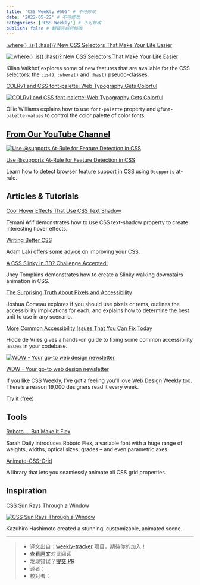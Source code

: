 ```yaml
---
title: 'CSS Weekly #505' # 不可修改
date: '2022-05-22' # 不可修改
categories: ['CSS Weekly'] # 不可修改
publish: false # 翻译完成后修改
---
```


[:where() :is() :has()? New CSS Selectors That Make Your Life Easier](https://polypane.app/blog/where-is-has-new-css-selectors-that-make-your-life-easier/?utm_source=CSS-Weekly&utm_campaign=Issue-505&utm_medium=web)

[![:where() :is() :has()? New CSS Selectors That Make Your Life Easier](https://css-weekly.com/wp-content/uploads/2022/05/where-is-has-new-css-selectors-that-make-your-life-easier.png)](https://polypane.app/blog/where-is-has-new-css-selectors-that-make-your-life-easier/?utm_source=CSS-Weekly&utm_campaign=Issue-505&utm_medium=web)

<!--以上是预览信息，图片一张或限制百字左右，前者优先，全文请使用二级及以下标题-->
<!-- more -->

Kilian Valkhof explores some of new features that are available for the CSS selectors: the `:is()`, `:where()` and `:has()` pseudo-classes.

[COLRv1 and CSS font-palette: Web Typography Gets Colorful](https://css-tricks.com/colrv1-and-css-font-palette-web-typography/?utm_source=CSS-Weekly&utm_campaign=Issue-505&utm_medium=web)

[![COLRv1 and CSS font-palette: Web Typography Gets Colorful](https://css-weekly.com/wp-content/uploads/2022/05/colrv1-and-css-font-palette-web-typography.jpg)](https://css-tricks.com/colrv1-and-css-font-palette-web-typography/?utm_source=CSS-Weekly&utm_campaign=Issue-505&utm_medium=web)

Ollie Williams explains how to use `font-palette` property and `@font-palette-values` to control the color palette of color fonts.

## [From Our YouTube Channel](https://www.youtube.com/c/CSSWeekly)

[![Use @supports At-Rule for Feature Detection in CSS](https://css-weekly.com/wp-content/uploads/2022/05/use-supports-at-rule-for-feature-detection-in-css.jpg)](https://youtu.be/9iH3z6M6FOI?utm_source=CSS-Weekly&utm_campaign=Issue-505&utm_medium=web)

[Use @supports At-Rule for Feature Detection in CSS](https://youtu.be/9iH3z6M6FOI?utm_source=CSS-Weekly&utm_campaign=Issue-505&utm_medium=web)

Learn how to detect browser feature support in CSS using `@supports` at-rule.

## Articles & Tutorials

[Cool Hover Effects That Use CSS Text Shadow](https://css-tricks.com/cool-hover-effects-that-use-css-text-shadow/?utm_source=CSS-Weekly&utm_campaign=Issue-505&utm_medium=web)

Temani Afif demonstrates how to use CSS text-shadow property to create interesting hover effects.

[Writing Better CSS](https://sprucecss.com/blog/writing-better-css?utm_source=CSS-Weekly&utm_campaign=Issue-505&utm_medium=web)

Adam Laki offers some advice on improving your CSS.

[A CSS Slinky in 3D? Challenge Accepted!](https://css-tricks.com/a-css-slinky-in-3d/?utm_source=CSS-Weekly&utm_campaign=Issue-505&utm_medium=web)

Jhey Tompkins demonstrates how to create a Slinky walking downstairs animation in CSS.

[The Surprising Truth About Pixels and Accessibility](https://www.joshwcomeau.com/css/surprising-truth-about-pixels-and-accessibility/?utm_source=CSS-Weekly&utm_campaign=Issue-505&utm_medium=web)

Joshua Comeau explores if you should use pixels or rems, outlines the accessibility implications for each, and explains how to determine the best unit to use in any scenario.

[More Common Accessibility Issues That You Can Fix Today](https://hidde.blog/more-common-a11y-issues/?utm_source=CSS-Weekly&utm_campaign=Issue-505&utm_medium=web)

Hidde de Vries gives a hands-on guide to fixing some common accessibility issues in your codebase.

[![WDW - Your go-to web design newsletter](https://css-weekly.com/wp-content/uploads/2022/05/web-design-weekly.png)](https://cssw.io/web-design-weekly)

[WDW - Your go-to web design newsletter](https://cssw.io/web-design-weekly)

If you like CSS Weekly, I’ve got a feeling you’ll love Web Design Weekly too. There’s a reason 19,000 designers read it every week.

[Try it (free)](https://cssw.io/web-design-weekly)

## Tools

[Roboto … But Make It Flex](https://material.io/blog/roboto-flex?utm_source=CSS-Weekly&utm_campaign=Issue-505&utm_medium=web)

Sarah Daily introduces Roboto Flex, a variable font with a huge range of weights, widths, optical sizes, grades – and even parametric axes.

[Animate-CSS-Grid](https://github.com/aholachek/animate-css-grid?utm_source=CSS-Weekly&utm_campaign=Issue-505&utm_medium=web)

A library that lets you seamlessly animate all CSS grid properties.

## Inspiration

[CSS Sun Rays Through a Window](https://codepen.io/kaz_hashimoto/pen/KKQdMrY?utm_source=CSS-Weekly&utm_campaign=Issue-505&utm_medium=web)

[![CSS Sun Rays Through a Window](https://css-weekly.com/wp-content/uploads/2022/05/css-sun-rays-through-a-window.jpg)](https://codepen.io/kaz_hashimoto/pen/KKQdMrY?utm_source=CSS-Weekly&utm_campaign=Issue-505&utm_medium=web)

Kazuhiro Hashimoto created a stunning, customizable, animated scene.

---
> * 译文出自：[weekly-tracker](https://github.com/FEDarling/weekly-tracker) 项目，期待你的加入！
> * [查看原文](https://css-weekly.com/issue-505/)对比阅读
> * 发现错误？[提交 PR](https://github.com/FEDarling/weekly-tracker/blob/main/weeklys/css_weekly/505)
> * 译者：
> * 校对者：
